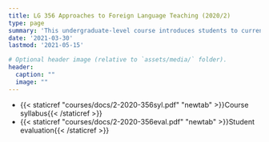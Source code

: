 ```yaml
---
title: LG 356 Approaches to Foreign Language Teaching (2020/2)
type: page
summary: 'This undergraduate-level course introduces students to current approaches in foreign language teaching, focusing specifically on communicative language teaching and task-based language teaching'
date: '2021-03-30'
lastmod: '2021-05-15'

# Optional header image (relative to `assets/media/` folder).
header:
  caption: ""
  image: ""
---
```



- {{< staticref "courses/docs/2-2020-356syl.pdf" "newtab" >}}Course syllabus{{< /staticref >}} 
- {{< staticref "courses/docs/2-2020-356eval.pdf" "newtab" >}}Student evaluation{{< /staticref >}} 
